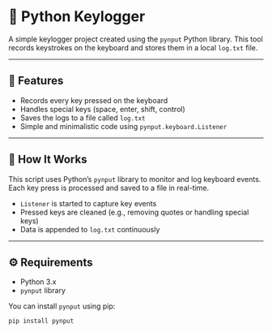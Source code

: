 # 🔐 Python Keylogger

A simple keylogger project created using the `pynput` Python library. This tool records keystrokes on the keyboard and stores them in a local `log.txt` file.

---

## 📌 Features

- Records every key pressed on the keyboard
- Handles special keys (space, enter, shift, control)
- Saves the logs to a file called `log.txt`
- Simple and minimalistic code using `pynput.keyboard.Listener`

---

## 📁 How It Works

This script uses Python’s `pynput` library to monitor and log keyboard events. Each key press is processed and saved to a file in real-time.

- `Listener` is started to capture key events
- Pressed keys are cleaned (e.g., removing quotes or handling special keys)
- Data is appended to `log.txt` continuously

---

## ⚙️ Requirements

- Python 3.x  
- `pynput` library

You can install `pynput` using pip:

```bash
pip install pynput
